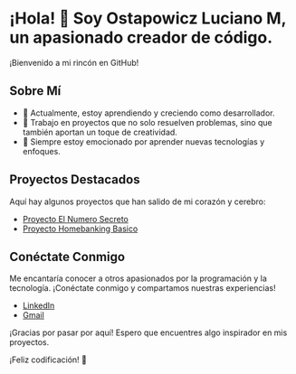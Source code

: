 # ¡Hola! 👋 Soy Ostapowicz Luciano M, un apasionado creador de código.

¡Bienvenido a mi rincón en GitHub! 

## Sobre Mí

- 🌱 Actualmente, estoy aprendiendo y creciendo como desarrollador.
- 💼 Trabajo en proyectos que no solo resuelven problemas, sino que también aportan un toque de creatividad.
- 🚀 Siempre estoy emocionado por aprender nuevas tecnologías y enfoques.

## Proyectos Destacados

Aquí hay algunos proyectos que han salido de mi corazón y cerebro:

- [Proyecto El Numero Secreto](https://github.com/OstapowiczLuciano/Juego-el-numero-secreto)
- [Proyecto Homebanking Basico](https://github.com/OstapowiczLuciano/HomeBanking)
  
## Conéctate Conmigo

Me encantaría conocer a otros apasionados por la programación y la tecnología. ¡Conéctate conmigo y compartamos nuestras experiencias!

- [LinkedIn]([https://www.linkedin.com/in/tuusuario/](https://www.linkedin.com/in/luciano-martin-ostapowicz/))
- [Gmail](luciano.ostapowicz@gmail.com)

¡Gracias por pasar por aquí! Espero que encuentres algo inspirador en mis proyectos.

¡Feliz codificación! 🚀

